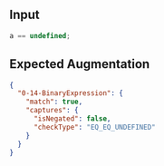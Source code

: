 
## Input
```javascript input
a == undefined;
```

## Expected Augmentation
```json expected augmentations
{
  "0-14-BinaryExpression": {
    "match": true,
    "captures": {
      "isNegated": false,
      "checkType": "EQ_EQ_UNDEFINED"
    }
  }
}
```
